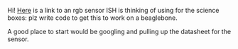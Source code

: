 Hi! [Here](https://www.amazon.com/Adafruit-Color-Sensor-Filter-White/dp/B00OKCRU5M/ref=pd_day0_328_1/132-2855001-6144927?_encoding=UTF8&pd_rd_i=B00OKCRU5M&pd_rd_r=d7b78cb5-650f-46fd-8ce9-5b5f22d6acb6&pd_rd_w=PlU1j&pd_rd_wg=LK5rj&pf_rd_p=bf16faa6-f0a7-4c6d-bf3d-c41c014c7d2f&pf_rd_r=5F9WX81HNM86JZTRRA1S&psc=1&refRID=5F9WX81HNM86JZTRRA1S) is a link to an rgb sensor ISH is thinking of using for the science boxes: 
plz write code to get this to work on a beaglebone. 

A good place to start would be googling and pulling up the datasheet for the sensor. 
